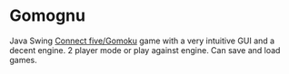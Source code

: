 # Gomognu
Java Swing  <a href="https://en.wikipedia.org/wiki/Gomoku"> Connect five/Gomoku</a> game with a very intuitive GUI and a decent engine. 2 player mode or play against engine. Can save and load games. 
